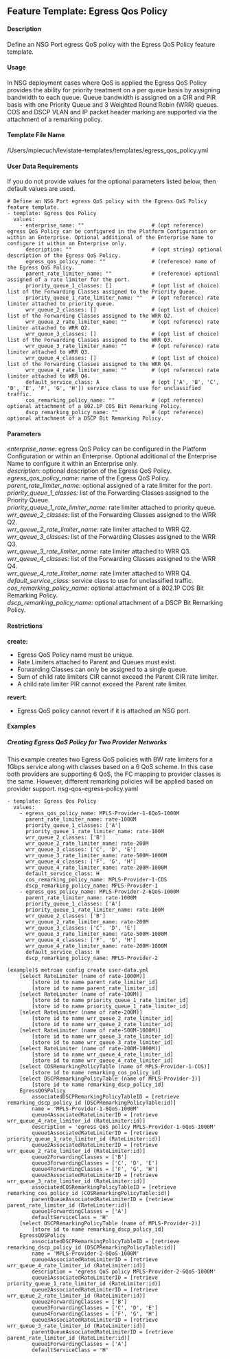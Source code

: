 ## Feature Template: Egress Qos Policy
#### Description
Define an NSG Port egress QoS policy with the Egress QoS Policy feature template.

#### Usage
In NSG deployment cases where QoS is applied the Egress QoS Policy provides the ability for priority treatment on a per queue basis by assigning bandwidth to each queue. Queue bandwidth is assigned on a CIR and PIR basis with one Priority Queue and 3 Weighted Round Robin (WRR) queues. COS and DSCP VLAN and IP packet header marking are supported via the attachment of a remarking policy.

#### Template File Name
/Users/mpiecuch/levistate-templates/templates/egress_qos_policy.yml

#### User Data Requirements
If you do not provide values for the optional parameters listed below, then default values are used.

```
# Define an NSG Port egress QoS policy with the Egress QoS Policy feature template.
- template: Egress Qos Policy
  values:
    - enterprise_name: ""                      # (opt reference) egress QoS Policy can be configured in the Platform Configuration or within an Enterprise. Optional additional of the Enterprise Name to configure it within an Enterprise only.
      description: ""                          # (opt string) optional description of the Egress QoS Policy.
      egress_qos_policy_name: ""               # (reference) name of the Egress QoS Policy.
      parent_rate_limiter_name: ""             # (reference) optional assigned of a rate limiter for the port.
      priority_queue_1_classes: []             # (opt list of choice) list of the Forwarding Classes assigned to the Priority Queue.
      priority_queue_1_rate_limiter_name: ""   # (opt reference) rate limiter attached to priority queue.
      wrr_queue_2_classes: []                  # (opt list of choice) list of the Forwarding Classes assigned to the WRR Q2.
      wrr_queue_2_rate_limiter_name: ""        # (opt reference) rate limiter attached to WRR Q2.
      wrr_queue_3_classes: []                  # (opt list of choice) list of the Forwarding Classes assigned to the WRR Q3.
      wrr_queue_3_rate_limiter_name: ""        # (opt reference) rate limiter attached to WRR Q3.
      wrr_queue_4_classes: []                  # (opt list of choice) list of the Forwarding Classes assigned to the WRR Q4.
      wrr_queue_4_rate_limiter_name: ""        # (opt reference) rate limiter attached to WRR Q4.
      default_service_class: A                 # (opt ['A', 'B', 'C', 'D', 'E', 'F', 'G', 'H']) service class to use for unclassified traffic.
      cos_remarking_policy_name: ""            # (opt reference) optional attachment of a 802.1P COS Bit Remarking Policy.
      dscp_remarking_policy_name: ""           # (opt reference) optional attachment of a DSCP Bit Remarking Policy.

```

#### Parameters
*enterprise_name:* egress QoS Policy can be configured in the Platform Configuration or within an Enterprise. Optional additional of the Enterprise Name to configure it within an Enterprise only.<br>
*description:* optional description of the Egress QoS Policy.<br>
*egress_qos_policy_name:* name of the Egress QoS Policy.<br>
*parent_rate_limiter_name:* optional assigned of a rate limiter for the port.<br>
*priority_queue_1_classes:* list of the Forwarding Classes assigned to the Priority Queue.<br>
*priority_queue_1_rate_limiter_name:* rate limiter attached to priority queue.<br>
*wrr_queue_2_classes:* list of the Forwarding Classes assigned to the WRR Q2.<br>
*wrr_queue_2_rate_limiter_name:* rate limiter attached to WRR Q2.<br>
*wrr_queue_3_classes:* list of the Forwarding Classes assigned to the WRR Q3.<br>
*wrr_queue_3_rate_limiter_name:* rate limiter attached to WRR Q3.<br>
*wrr_queue_4_classes:* list of the Forwarding Classes assigned to the WRR Q4.<br>
*wrr_queue_4_rate_limiter_name:* rate limiter attached to WRR Q4.<br>
*default_service_class:* service class to use for unclassified traffic.<br>
*cos_remarking_policy_name:* optional attachment of a 802.1P COS Bit Remarking Policy.<br>
*dscp_remarking_policy_name:* optional attachment of a DSCP Bit Remarking Policy.<br>


#### Restrictions
**create:**
* Egress QoS Policy name must be unique.
* Rate Limiters attached to Parent and Queues must exist.
* Forwarding Classes can only be assigned to a single queue.
* Sum of child rate limiters CIR cannot exceed the Parent CIR rate limiter.
* A child rate limiter PIR cannot exceed the Parent rate limiter.

**revert:**
* Egress QoS policy cannot revert if it is attached an NSG port.

#### Examples

##### Creating Egress QoS Policy for Two Provider Networks
This example creates two Egress QoS policies with BW rate limiters for a 1Gbps service along with classes based on a 6 QoS scheme. In this case both providers are supporting 6 QoS, the FC mapping to provider classes is the same. However, different remarking policies will be applied based on provider support.  nsg-qos-egress-policy.yaml
```
- template: Egress Qos Policy
  values:
    - egress_qos_policy_name: MPLS-Provider-1-6QoS-1000M
      parent_rate_limiter_name: rate-1000M
      priority_queue_1_classes: ['A']
      priority_queue_1_rate_limiter_name: rate-100M
      wrr_queue_2_classes: ['B']
      wrr_queue_2_rate_limiter_name: rate-200M
      wrr_queue_3_classes: ['C', 'D', 'E']
      wrr_queue_3_rate_limiter_name: rate-500M-1000M
      wrr_queue_4_classes: ['F', 'G', 'H']
      wrr_queue_4_rate_limiter_name: rate-200M-1000M
      default_service_class: H
      cos_remarking_policy_name: MPLS-Provider-1-COS
      dscp_remarking_policy_name: MPLS-Provider-1
    - egress_qos_policy_name: MPLS-Provider-2-6QoS-1000M
      parent_rate_limiter_name: rate-1000M
      priority_queue_1_classes: ['A']
      priority_queue_1_rate_limiter_name: rate-100M
      wrr_queue_2_classes: ['B']
      wrr_queue_2_rate_limiter_name: rate-200M
      wrr_queue_3_classes: ['C', 'D', 'E']
      wrr_queue_3_rate_limiter_name: rate-500M-1000M
      wrr_queue_4_classes: ['F', 'G', 'H']
      wrr_queue_4_rate_limiter_name: rate-200M-1000M
      default_service_class: H
      dscp_remarking_policy_name: MPLS-Provider-2

```
```
(example)$ metroae config create user-data.yml
    [select RateLimiter (name of rate-1000M)]
        [store id to name parent_rate_limiter_id]
        [store id to name parent_rate_limiter_id]
    [select RateLimiter (name of rate-100M)]
        [store id to name priority_queue_1_rate_limiter_id]
        [store id to name priority_queue_1_rate_limiter_id]
    [select RateLimiter (name of rate-200M)]
        [store id to name wrr_queue_2_rate_limiter_id]
        [store id to name wrr_queue_2_rate_limiter_id]
    [select RateLimiter (name of rate-500M-1000M)]
        [store id to name wrr_queue_3_rate_limiter_id]
        [store id to name wrr_queue_3_rate_limiter_id]
    [select RateLimiter (name of rate-200M-1000M)]
        [store id to name wrr_queue_4_rate_limiter_id]
        [store id to name wrr_queue_4_rate_limiter_id]
    [select COSRemarkingPolicyTable (name of MPLS-Provider-1-COS)]
        [store id to name remarking_cos_policy_id]
    [select DSCPRemarkingPolicyTable (name of MPLS-Provider-1)]
        [store id to name remarking_dscp_policy_id]
    EgressQOSPolicy
        associatedDSCPRemarkingPolicyTableID = [retrieve remarking_dscp_policy_id (DSCPRemarkingPolicyTable:id)]
        name = 'MPLS-Provider-1-6QoS-1000M'
        queue4AssociatedRateLimiterID = [retrieve wrr_queue_4_rate_limiter_id (RateLimiter:id)]
        description = 'egress QoS policy MPLS-Provider-1-6QoS-1000M'
        queue1AssociatedRateLimiterID = [retrieve priority_queue_1_rate_limiter_id (RateLimiter:id)]
        queue2AssociatedRateLimiterID = [retrieve wrr_queue_2_rate_limiter_id (RateLimiter:id)]
        queue2ForwardingClasses = ['B']
        queue3ForwardingClasses = ['C', 'D', 'E']
        queue4ForwardingClasses = ['F', 'G', 'H']
        queue3AssociatedRateLimiterID = [retrieve wrr_queue_3_rate_limiter_id (RateLimiter:id)]
        associatedCOSRemarkingPolicyTableID = [retrieve remarking_cos_policy_id (COSRemarkingPolicyTable:id)]
        parentQueueAssociatedRateLimiterID = [retrieve parent_rate_limiter_id (RateLimiter:id)]
        queue1ForwardingClasses = ['A']
        defaultServiceClass = 'H'
    [select DSCPRemarkingPolicyTable (name of MPLS-Provider-2)]
        [store id to name remarking_dscp_policy_id]
    EgressQOSPolicy
        associatedDSCPRemarkingPolicyTableID = [retrieve remarking_dscp_policy_id (DSCPRemarkingPolicyTable:id)]
        name = 'MPLS-Provider-2-6QoS-1000M'
        queue4AssociatedRateLimiterID = [retrieve wrr_queue_4_rate_limiter_id (RateLimiter:id)]
        description = 'egress QoS policy MPLS-Provider-2-6QoS-1000M'
        queue1AssociatedRateLimiterID = [retrieve priority_queue_1_rate_limiter_id (RateLimiter:id)]
        queue2AssociatedRateLimiterID = [retrieve wrr_queue_2_rate_limiter_id (RateLimiter:id)]
        queue2ForwardingClasses = ['B']
        queue3ForwardingClasses = ['C', 'D', 'E']
        queue4ForwardingClasses = ['F', 'G', 'H']
        queue3AssociatedRateLimiterID = [retrieve wrr_queue_3_rate_limiter_id (RateLimiter:id)]
        parentQueueAssociatedRateLimiterID = [retrieve parent_rate_limiter_id (RateLimiter:id)]
        queue1ForwardingClasses = ['A']
        defaultServiceClass = 'H'

```
